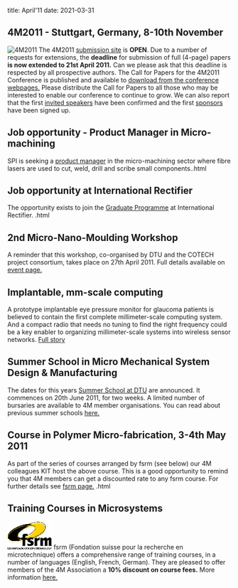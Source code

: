 title: April'11
date: 2021-03-31

<!--break-->
## 4M2011 - Stuttgart, Germany, 8-10th November


![4M2011](/images/4m-2011_web1.jpg)
The 4M2011 [submission site](/conference/2011/Submission_Guidelines) is **OPEN**. Due to a number of requests for extensions, the **deadline** for submission of full (4-page) papers **is now extended to 21st April 2011.** Can we please ask that this deadline is respected by all prospective authors. The Call for Papers for the 4M2011 Conference is published and available to [download from the conference webpages.](/conference/2011/Call_for_Papers) Please distribute the Call for Papers to all those who may be interested to enable our conference to continue to grow. We can also report that the first [invited speakers](/conference/2011/Invited-Speakers-0) have been confirmed and the first [sponsors](/conference/2011/Our-Sponsor.html) have been signed up.   
     
## Job opportunity - Product Manager in Micro-machining

SPI is seeking a [product manager](/contents/Product-Manager-Micro-machinin.html) in the micro-machining sector where fibre lasers are used to cut, weld, drill and scribe small components..html
   
## Job opportunity at International Rectifier

The opportunity exists to join the [Graduate Programme](/contents/Career-Opportunity-International-Rectifie.html) at International Rectifier.  .html

## 2nd Micro-Nano-Moulding Workshop

A reminder that this workshop, co-organised by DTU and the COTECH project consortium, takes place on 27th April 2011. Full details available on [event page.](/event/2nd-Micro-Nano-Moulding-Worksho.html)   
  
## Implantable, mm-scale computing

A prototype implantable eye pressure monitor for glaucoma patients is believed to contain the first complete millimeter-scale computing system. And a compact radio that needs no tuning to find the right frequency could be a key enabler to organizing millimeter-scale systems into wireless sensor networks. [Full story](http://www.electroiq.com/index/display/nanotech-article-display/4389599184/articles/small-times/nanotechmems/life-sciences-medical/2011/2/implantable-mm-scale-computing-self-referencing-antenna-u-michig.html)

  
## Summer School in Micro Mechanical System Design & Manufacturing

The dates for this years [Summer School at DTU](/event/Summer-School-Micro-Manufacturin.html) are announced. It commences on 20th June 2011, for two weeks. A limited number of bursaries are available to 4M member organisations. You can read about previous summer schools [here.](/category/Tags/Summer-school.html)   
   
## Course in Polymer Micro-fabrication, 3-4th May 2011

As part of the series of courses arranged by fsrm (see below) our 4M colleagues KIT host the above course. This is a good opportunity to remind you that 4M members can get a discounted rate to any fsrm course. For further details see [fsrm page.](/contents/fsrm-training-course.html)    .html
 
## Training Courses in Microsystems

![FSRM](/images/FSRM_LOGO_web.gif)
fsrm (Fondation suisse pour la recherche en microtechnique) offers a comprehensive range of training courses, in a number of languages (English, French, German). They are pleased to offer members of the 4M Association a <b>10% discount on course fees.</b> More information [here.](/contents/fsrm-training-course.html)